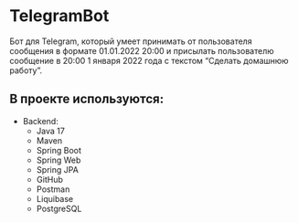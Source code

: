 # TelegramBot
Бот для Telegram, который умеет принимать от пользователя сообщения в формате 01.01.2022 20:00 и присылать пользователю сообщение в 20:00 1 января 2022 года с текстом “Сделать домашнюю работу”. 

##  **В проекте используются**:

* Backend:
    - Java 17
    - Maven
    - Spring Boot
    - Spring Web
    - Spring JPA
    - GitHub
    - Postman
    - Liquibase
    - PostgreSQL

